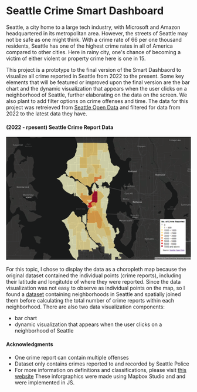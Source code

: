 # Seattle Crime Smart Dashboard
Seattle, a city home to a large tech industry, with Microsoft and Amazon headquartered in its metropolitan area. However, the streets of Seattle may not be safe as one might think. With a crime rate of 66 per one thousand residents, Seattle has one of the highest crime rates in all of America compared to other cities. Here in rainy city, one's chance of becoming a victim of either violent or property crime here is one in 15. 

This project is a prototype to the final version of the Smart Dashbaord to visualize all crime reported in Seattle from 2022 to the present. Some key elements that will be featured or improved upon the final version are the bar chart and the dynamic visualization that appears when the user clicks on a neighborhood of Seattle, further elaborating on the data on the screen. We also plant to add filter options on crime offenses and time. The data for this project was retreieved from [Seattle Open Data](https://data.seattle.gov/Public-Safety/SPD-Crime-Data-2008-Present/tazs-3rd5/about_data) and filtered for data from 2022 to the latest data they have. 

#### (2022 - rpesent) Seattle Crime Report Data
![Seattle Crime Choropleth Map](img\choroplethMap.png)

For this topic, I chose to display the data as a choropleth map because the original dataset contained the individual points (crime reports), including their latitude and longitutde of where they were reported. Since the data visualization was not easy to observe as individual points on the map, so I found a [dataset](https://data-seattlecitygis.opendata.arcgis.com/datasets/SeattleCityGIS::neighborhood-map-atlas-neighborhoods/explore?location=47.677875%2C-122.323620%2C14.35) containing neighborhoods in Seattle and spatially joined them before calculating the total number of crime reports within each neighborhood. There are also two data visualization components:
- bar chart
- dynamic visualization that appears when the user clicks on a neighborhood of Seattle

#### Acknowledgments
- One crime report can contain multiple offenses
- Dataset only contains crimes reported to and recorded by Seattle Police
- For more information on definitions and classifications, please visit [this website](https://www.fbi.gov/services/cjis/ucr/nibrs)
These inforgraphics were made using Mapbox Studio and and were implemented in JS.